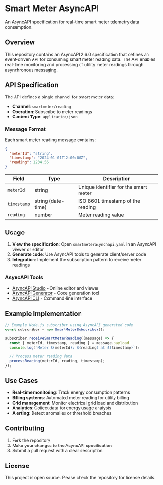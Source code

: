 # Smart Meter AsyncAPI

An AsyncAPI specification for real-time smart meter telemetry data consumption.

## Overview

This repository contains an AsyncAPI 2.6.0 specification that defines an event-driven API for consuming smart meter reading data. The API enables real-time monitoring and processing of utility meter readings through asynchronous messaging.

## API Specification

The API defines a single channel for smart meter data:

- **Channel**: `smartmeter/reading`
- **Operation**: Subscribe to meter readings
- **Content Type**: `application/json`

### Message Format

Each smart meter reading message contains:

```json
{
  "meterId": "string",
  "timestamp": "2024-01-01T12:00:00Z",
  "reading": 1234.56
}
```

| Field | Type | Description |
|-------|------|-------------|
| `meterId` | string | Unique identifier for the smart meter |
| `timestamp` | string (date-time) | ISO 8601 timestamp of the reading |
| `reading` | number | Meter reading value |

## Usage

1. **View the specification**: Open `smartmeterasynchapi.yaml` in an AsyncAPI viewer or editor
2. **Generate code**: Use AsyncAPI tools to generate client/server code
3. **Integration**: Implement the subscription pattern to receive meter readings

### AsyncAPI Tools

- [AsyncAPI Studio](https://studio.asyncapi.com/) - Online editor and viewer
- [AsyncAPI Generator](https://github.com/asyncapi/generator) - Code generation tool
- [AsyncAPI CLI](https://github.com/asyncapi/cli) - Command-line interface

## Example Implementation

```javascript
// Example Node.js subscriber using AsyncAPI generated code
const subscriber = new SmartMeterSubscriber();

subscriber.receiveSmartMeterReading((message) => {
  const { meterId, timestamp, reading } = message.payload;
  console.log(`Meter ${meterId}: ${reading} at ${timestamp}`);
  
  // Process meter reading data
  processReading(meterId, reading, timestamp);
});
```

## Use Cases

- **Real-time monitoring**: Track energy consumption patterns
- **Billing systems**: Automated meter reading for utility billing
- **Grid management**: Monitor electrical grid load and distribution
- **Analytics**: Collect data for energy usage analysis
- **Alerting**: Detect anomalies or threshold breaches

## Contributing

1. Fork the repository
2. Make your changes to the AsyncAPI specification
3. Submit a pull request with a clear description

## License

This project is open source. Please check the repository for license details.